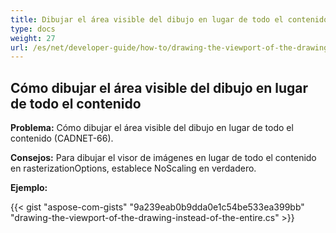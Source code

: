 ```yaml
---
title: Dibujar el área visible del dibujo en lugar de todo el contenido
type: docs
weight: 27
url: /es/net/developer-guide/how-to/drawing-the-viewport-of-the-drawing-instead-of-the-entire-content/ content/ content/ content/
---
```


## **Cómo dibujar el área visible del dibujo en lugar de todo el contenido**

**Problema:** Cómo dibujar el área visible del dibujo en lugar de todo el contenido (CADNET-66).

**Consejos:** Para dibujar el visor de imágenes en lugar de todo el contenido en rasterizationOptions, establece NoScaling en verdadero.

**Ejemplo:**

{{< gist "aspose-com-gists" "9a239eab0b9dda0e1c54be533ea399bb" "drawing-the-viewport-of-the-drawing-instead-of-the-entire.cs" >}}
